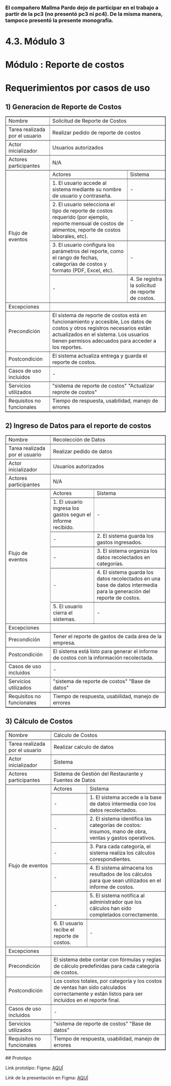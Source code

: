 ### El compañero Mallma Pardo dejo de participar en el trabajo a partir de la pc3 (no presentó pc3 ni pc4). De la misma manera, tampoco presentó la presente monografía.

# 4.3. Módulo 3
# Módulo : Reporte de costos 
# Requerimientos por casos de uso

## 1) Generacion de Reporte de Costos

<table border="1">
	<tbody>
		<tr>
			<td>Nombre</td>
			<td colspan="2">Solicitud de Reporte de Costos</td>
		</tr>
		<tr>
			<td>Tarea realizada por el usuario</td>
			<td colspan="2">Realizar pedido de reporte de costos</td>
		</tr>
		<tr>
			<td>Actor inicializador</td>
			<td colspan="2">Usuarios autorizados</td>
		</tr>
		<tr>
			<td>Actores participantes</td>
			<td colspan="2">N/A</td>
		</tr>
		<tr>
			<td rowspan="5">Flujo de eventos</td>
			<td>Actores</td>
			<td>Sistema</td>
		</tr>
		<tr>
			<td>1. El usuario accede al sistema mediante su nombre de usuario y contraseña.</td>
			<td>-</td>
		</tr>
		<tr>
			<td>2. El usuario selecciona el tipo de reporte de costos requerido (por ejemplo, reporte mensual de costos de alimentos, reporte de costos laborales, etc).</td>
			<td>-</td>
		</tr>
		<tr>
			<td>3. El usuario configura los parámetros del reporte, como el rango de fechas, categorías de costos y formato (PDF, Excel, etc).</td>
			<td>-</td>
		</tr>
		<tr>
			<td>-</td>
			<td>4. Se registra la solicitud de reporte de costos.</td>
		</tr>
		<tr>
			<td>Excepciones</td>
			<td colspan="2"></td>
		</tr>
		<tr>
			<td>Precondición</td>
			<td colspan="2">El sistema de reporte de costos está en funcionamiento y accesible, Los datos de costos y otros registros necesarios están actualizados en el sistema. Los usuarios tienen permisos adecuados para acceder a los reportes.</td>
		</tr>
		<tr>
			<td>Postcondición</td>
			<td colspan="2">El sistema actualiza entrega y guarda el reporte de costos. </td>
		</tr>
		<tr>
			<td>Casos de uso incluidos</td>
			<td colspan="2">-</td>
		</tr>
		<tr>
			<td>Servicios utilizados</td>
			<td colspan="2">"sistema de reporte de costos" "Actualizar reprote de costos"</td>
		</tr>
		<tr>
			<td>Requisitos no funcionales</td>
			<td colspan="2">Tiempo de respuesta, usabilidad, manejo de errores</td>
		</tr>
	</tbody>
</table>

## 2) Ingreso de Datos para el reporte de costos

<table border="1">
	<tbody>
		<tr>
			<td>Nombre</td>
			<td colspan="2">Recolección de Datos</td>
		</tr>
		<tr>
			<td>Tarea realizada por el usuario</td>
			<td colspan="2">Realizar pedido de datos</td>
		</tr>
		<tr>
			<td>Actor inicializador</td>
			<td colspan="2">Usuarios autorizados</td>
		</tr>
		<tr>
			<td>Actores participantes</td>
			<td colspan="2">N/A</td>
		</tr>
		<tr>
			<td rowspan="6">Flujo de eventos</td>
			<td>Actores</td>
			<td>Sistema</td>
		</tr>
		<tr>
			<td>1. El usuario ingresa los gastos segun el informe recibido.</td>
			<td>-</td>
		</tr>
		<tr>
			<td>-</td>
			<td>2. El sistema guarda los gastos ingresados.</td>
		</tr>
		<tr>
			<td>-</td>
			<td>3. El sistema organiza los datos recolectados en categorías.  </td>
		</tr
		<tr>
			<td>-</td>
			<td>4. El sistema guarda los datos recolectados en una base de datos intermedia para la generación del reporte de costos.</td>
		</tr>
		<tr>
			<td>5. El usuario cierra el sistemas.</td>
			<td>-</td>
		</tr>
		<tr>
			<td>Excepciones</td>
			<td colspan="2"></td>
		</tr>
		<tr>
			<td>Precondición</td>
			<td colspan="2">Tener el reporte de gastos de cada área de la empresa.</td>
		</tr>
		<tr>
			<td>Postcondición</td>
			<td colspan="2">El sistema está listo para generar el informe de costos con la información recolectada.</td>
		</tr>
		<tr>
			<td>Casos de uso incluidos</td>
			<td colspan="2">-</td>
		</tr>
		<tr>
			<td>Servicios utilizados</td>
			<td colspan="2">"sistema de reporte de costos" "Base de datos"</td>
		</tr>
		<tr>
			<td>Requisitos no funcionales</td>
			<td colspan="2">Tiempo de respuesta, usabilidad, manejo de errores</td>
		</tr>
	</tbody>
</table>

## 3) Cálculo de Costos

<table border="1">
	<tbody>
		<tr>
			<td>Nombre</td>
			<td colspan="2">Cálculo de Costos</td>
		</tr>
		<tr>
			<td>Tarea realizada por el usuario</td>
			<td colspan="2">Realizar calculo de datos</td>
		</tr>
		<tr>
			<td>Actor inicializador</td>
			<td colspan="2">Sistema</td>
		</tr>
		<tr>
			<td>Actores participantes</td>
			<td colspan="2">Sistema de Gestión del Restaurante y Fuentes de Datos</td>
		</tr>
		<tr>
			<td rowspan="7">Flujo de eventos</td>
			<td>Actores</td>
			<td>Sistema</td>
		</tr>
		<tr>
			<td>-</td>
			<td>1. El sistema accede a la base de datos intermedia con los datos recolectados.</td>
		</tr>
		<tr>
			<td>-</td>
			<td>2. El sistema identifica las categorías de costos: insumos, mano de obra, ventas y gastos operativos.</td>
		</tr>
		<tr>
			<td>-</td>
			<td>3. Para cada categoría, el sistema realiza los cálculos corespondientes.</td>
		</tr
		<tr>
			<td>-</td>
			<td>4. El sistema almacena los resultados de los cálculos para que sean utilizados en el informe de costos.</td>
		</tr>
		<tr>
			<td>-</td>
			<td>5. El sistema notifica al administrador que los cálculos han sido completados correctamente.</td>
		</tr>
		<tr>
			<td>6. El usuario recibe el reporte de costos.</td>
			<td>-</td>
		</tr>
		<tr>
			<td>Excepciones</td>
			<td colspan="2"></td>
		</tr>
		<tr>
			<td>Precondición</td>
			<td colspan="2">El sistema debe contar con fórmulas y reglas de cálculo predefinidas para cada categoría de costos.</td>
		</tr>
		<tr>
			<td>Postcondición</td>
			<td colspan="2">Los costos totales, por categoría y los costos de ventas han sido calculados correctamente y están listos para ser incluidos en el reporte final.</td>
		</tr>
		<tr>
			<td>Casos de uso incluidos</td>
			<td colspan="2">-</td>
		</tr>
		<tr>
			<td>Servicios utilizados</td>
			<td colspan="2">"sistema de reporte de costos" "Base de datos"</td>
		</tr>
		<tr>
			<td>Requisitos no funcionales</td>
			<td colspan="2">Tiempo de respuesta, usabilidad, manejo de errores</td>
		</tr>
	</tbody>
</table>
## Prototipo

Link  prototipo: Figma: [AQUÍ](https://www.figma.com/design/NyW9EF9sYn5vtXp4daR3ig/Untitled?node-id=0-1&node-type=canvas&t=HH1tA6WuFa1wpoCu-0)

Link de la presentación en Figma: [AQUÍ](https://www.figma.com/proto/NyW9EF9sYn5vtXp4daR3ig/Untitled?node-id=23-319&node-type=canvas&t=HH1tA6WuFa1wpoCu-0&scaling=min-zoom&content-scaling=fixed&page-id=0%3A1)
